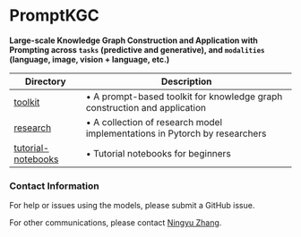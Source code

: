 # PromptKGC

**Large-scale Knowledge Graph Construction and Application with Prompting across ```tasks``` (predictive and generative), and ```modalities``` (language, image, vision + language, etc.)**

| Directory | Description |
|-----------|-------------|
| [toolkit](toolkit) | • A prompt-based toolkit for knowledge graph construction and application |
| [research](research) | • A collection of research model implementations in Pytorch by researchers |
| [tutorial-notebooks](tutorial-notebooks) | • Tutorial notebooks for beginners |




### Contact Information

For help or issues using the models, please submit a GitHub issue.

For other communications, please contact [Ningyu Zhang](https://person.zju.edu.cn/en/ningyu/).
